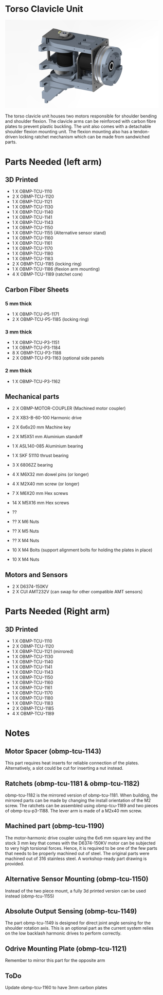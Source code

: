 # Torso Clavicle Unit

<img src="https://raw.githubusercontent.com/newdexterity/Open-Biomanual-Manipulation-System/master/images/readme/obmp-tcu-1100.jpg" width="800">

The torso clavicle unit houses two motors responsible for shoulder bending and shoulder flexion. The clavicle arms can be reinforced with carbon fibre plates to prevent plastic buckling.
The unit also comes with a detachable shoulder flexion mounting unit. The flexion mounting also has a tendon-driven locking ratchet mechanism which can be made from sandwiched parts.

# Parts Needed (left arm)
## 3D Printed

* 1 X OBMP-TCU-1110
* 2 X OBMP-TCU-1120
* 1 X OBMP-TCU-1121
* 1 X OBMP-TCU-1130
* 1 X OBMP-TCU-1140
* 1 X OBMP-TCU-1141
* 1 X OBMP-TCU-1143
* 1 X OBMP-TCU-1150
* 1 X OBMP-TCU-1155 (Alternative sensor stand)
* 1 X OBMP-TCU-1160
* 1 X OBMP-TCU-1161
* 1 X OBMP-TCU-1170
* 1 X OBMP-TCU-1180
* 1 X OBMP-TCU-1183
* 2 X OBMP-TCU-1185 (locking ring)
* 1 X OBMP-TCU-1186 (flexion arm mounting)
* 4 X OBMP-TCU-1189 (ratchet core)

## Carbon Fiber Sheets
### 5 mm thick

* 1 X OBMP-TCU-P5-1171
* 2 X OBMP-TCU-P5-1185 (locking ring)

### 3 mm thick

* 1 X OBMP-TCU-P3-1151
* 1 X OBMP-TCU-P3-1184
* 8 X OBMP-TCU-P3-1188
* 2 X OBMP-TCU-P3-1163 (optional side panels

### 2 mm thick

* 1 X OBMP-TCU-P3-1162

## Mechanical parts

* 2 X OBMP-MOTOR-COUPLER (Machined motor coupler)
* 2 X XB3-B-60-100 Harmonic drive
* 2 X 6x6x20 mm Machine key
* 2 X M5X51 mm Aluminium standoff
* 1 X ASL140-085 Aluminium bearing
* 1 X SKF 51110 thrust bearing
* 3 X 6806ZZ bearing
* 4 X M6X32 mm dowel pins (or longer)
* 4 X M2X40 mm screw (or longer)
* 7 X M6X20 mm Hex screws
* 14 X M5X16 mm Hex screws
* ??
* ?? X M6 Nuts
* ?? X M5 Nuts
* ?? X M4 Nuts

* 10 X M4 Bolts (support alignment bolts for holding the plates in place)
* 10 X M4 Nuts

## Motors and Sensors

* 2 X D6374-150KV
* 2 X CUI AMT232V (can swap for other compatible AMT sensors)


# Parts Needed (Right arm)
## 3D Printed

* 1 X OBMP-TCU-1110
* 2 X OBMP-TCU-1120
* 1 X OBMP-TCU-1121 (mirrored)
* 1 X OBMP-TCU-1130
* 1 X OBMP-TCU-1140
* 1 X OBMP-TCU-1141
* 1 X OBMP-TCU-1143
* 1 X OBMP-TCU-1150
* 1 X OBMP-TCU-1160
* 1 X OBMP-TCU-1161
* 1 X OBMP-TCU-1170
* 1 X OBMP-TCU-1180
* 1 X OBMP-TCU-1183
* 2 X OBMP-TCU-1185
* 4 X OBMP-TCU-1189

# Notes
## Motor Spacer (obmp-tcu-1143)

This part requires heat inserts for reliable connection of the plates. Alternatively, a slot could be cut for inserting a nut instead.

## Ratchets (obmp-tcu-1181 & obmp-tcu-1182)

obmp-tcu-1182 is the mirrored version of obmp-tcu-1181. When building, the mirrored parts can be made by changing the install orientation of the M2 screw.
The ratchets can be assembled using obmp-tcu-1189 and two pieces of obmp-tcu-p3-1188. The lever arm is made of a M2x40 mm screw.

## Machined part (obmp-tcu-1190)

The motor-harmonic drive coupler using the 6x6 mm square key and the stock 3 mm key that comes with the D6374-150KV motor can be subjected to very high torsional forces.
Hence, it is required to be one of the few parts that needs to be properly machined out of steel. The original parts were machined out of 316 stainless steel. A workshop-ready part drawing is provided.

## Alternative Sensor Mounting (obmp-tcu-1150)

Instead of the two piece mount, a fully 3d printed version can be used instead (obmp-tcu-1155)

## Absolute Output Sensing (obmp-tcu-1149)

The part obmp-tcu-1149 is designed for direct joint angle sensing for the shoulder rotation axis. This is an optional part as the current system relies on the low backlash harmonic drives to perform correctly.

## Odrive Mounting Plate (obmp-tcu-1121)

Remember to mirror this part for the opposite arm

## ToDo

Update obmp-tcu-1160 to have 3mm carbon plates
